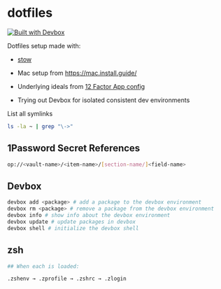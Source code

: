 # dotfiles

[![Built with Devbox](https://www.jetify.com/img/devbox/shield_moon.svg)](https://www.jetify.com/devbox/docs/contributor-quickstart/)

Dotfiles setup made with:
- [stow](https://www.gnu.org/software/stow/)

- Mac setup from https://mac.install.guide/

- Underlying ideals from [12 Factor App config](https://12factor.net/config)

- Trying out Devbox for isolated consistent dev environments

List all symlinks

```bash
ls -la ~ | grep "\->"
```

## 1Password Secret References

```bash
op://<vault-name>/<item-name>/[section-name/]<field-name>
```

## Devbox

```bash
devbox add <package> # add a package to the devbox environment
devbox rm <package> # remove a package from the devbox environment
devbox info # show info about the devbox environment
devbox update # update packages in devbox
devbox shell # initialize the devbox shell
```

## zsh

```bash
## When each is loaded:

.zshenv → .zprofile → .zshrc → .zlogin
```